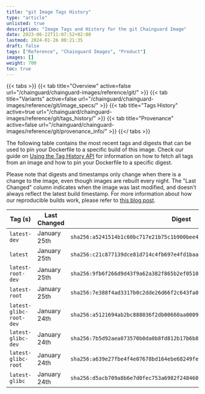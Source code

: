```yaml
---
title: "git Image Tags History"
type: "article"
unlisted: true
description: "Image Tags and History for the git Chainguard Image"
date: 2023-06-22T11:07:52+02:00
lastmod: 2024-01-26 00:21:35
draft: false
tags: ["Reference", "Chainguard Images", "Product"]
images: []
weight: 700
toc: true
---
```


{{< tabs >}}
{{< tab title="Overview" active=false url="/chainguard/chainguard-images/reference/git/" >}}
{{< tab title="Variants" active=false url="/chainguard/chainguard-images/reference/git/image_specs/" >}}
{{< tab title="Tags History" active=true url="/chainguard/chainguard-images/reference/git/tags_history/" >}}
{{< tab title="Provenance" active=false url="/chainguard/chainguard-images/reference/git/provenance_info/" >}}
{{</ tabs >}}

The following table contains the most recent tags and digests that can be used to pin your Dockerfile to a specific build of this image. Check our guide on [Using the Tag History API](/chainguard/chainguard-images/using-the-tag-history-api/) for information on how to fetch all tags from an image and how to pin your Dockerfile to a specific digest.

Please note that digests and timestamps only change when there is a change to the image, even though images are rebuilt every night. The "Last Changed" column indicates when the image was last modified, and doesn't always reflect the latest build timestamp. For more information about how our reproducible builds work, please refer to [this blog post](https://www.chainguard.dev/unchained/reproducing-chainguards-reproducible-image-builds).

| Tag (s)                  | Last Changed | Digest                                                                    |
|--------------------------|--------------|---------------------------------------------------------------------------|
|  `latest-dev`            | January 25th | `sha256:a5241514b1c60bc717e21b75c1b900bee4a18b394e1bb9baaccc4b608d8dcabc` |
|  `latest`                | January 25th | `sha256:c21c877139dce81d714c4fb697e4fd1baa5b2964ad869e8c3142d56183ee31a8` |
|  `latest-root-dev`       | January 25th | `sha256:9fb6f266d9d43f9a62a382f865b2ef0510c9d1cd02b7dfe667ecf833efbd5d82` |
|  `latest-root`           | January 25th | `sha256:7e388f4ad3317b0c2dde26d66f2c643fa09899f06c23df6838a3a1d6d3d0ccb7` |
|  `latest-glibc-root-dev` | January 24th | `sha256:a5121694ab2bc888036f2db00660aa0009c4764294d36b106c354b4fedfa42e6` |
|  `latest-glibc-dev`      | January 24th | `sha256:7b5d92aea073570b0da0b8fd812b17b6b891a4ad4058161fe928566233ed6970` |
|  `latest-glibc-root`     | January 24th | `sha256:a639e27fbe4f4e07678bd164ebe68249fe002d54ab9ac2a8cb4ac7d6d8a27c26` |
|  `latest-glibc`          | January 24th | `sha256:d5acb709a8b6e7d0fec753a6982f248460a0229f25704178d8c97e0df2442e9b` |


